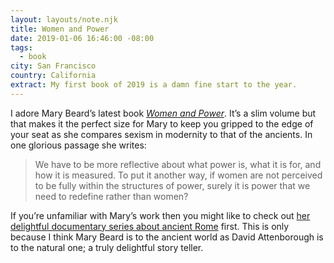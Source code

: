 ```yaml
---
layout: layouts/note.njk
title: Women and Power
date: 2019-01-06 16:46:00 -08:00
tags:
  - book
city: San Francisco
country: California
extract: My first book of 2019 is a damn fine start to the year.
---
```


I adore Mary Beard’s latest book [_Women and Power_](https://www.amazon.com/Women-Power-Manifesto-Mary-Beard/dp/1631494759). It’s a slim volume but that makes it the perfect size for Mary to keep you gripped to the edge of your seat as she compares sexism in modernity to that of the ancients. In one glorious passage she writes:

> We have to be more reflective about what power is, what it is for, and how it is measured. To put it another way, if women are not perceived to be fully within the structures of power, surely it is power that we need to redefine rather than women?

If you’re unfamiliar with Mary’s work then you might like to check out [her delightful documentary series about ancient Rome](https://www.youtube.com/watch?v=LL_acQHNs-o) first. This is only because I think Mary Beard is to the ancient world as David Attenborough is to the natural one; a truly delightful story teller.
